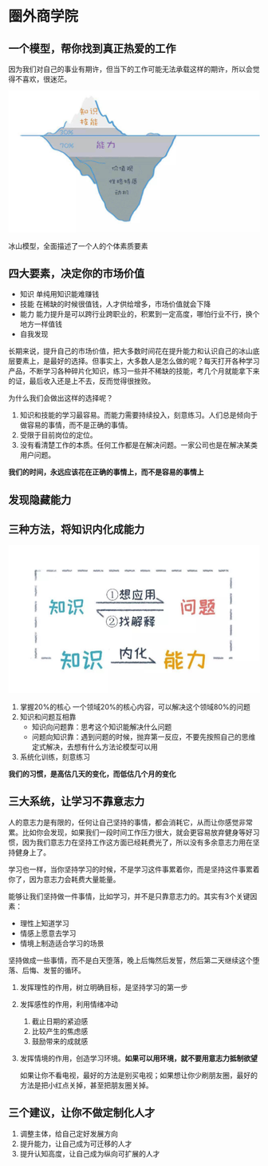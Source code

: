 # 圈外商学院



## 一个模型，帮你找到真正热爱的工作



因为我们对自己的事业有期许，但当下的工作可能无法承载这样的期许，所以会觉得不喜欢，很迷茫。



<img src="../img/bingshan.jpg" style="zoom:50%;" />



冰山模型，全面描述了一个人的个体素质要素



## 四大要素，决定你的市场价值

* 知识 单纯用知识能难赚钱
* 技能 在稀缺的时候很值钱，人才供给增多，市场价值就会下降
* 能力 能力提升是可以跨行业跨职业的，积累到一定高度，哪怕行业不行，换个地方一样值钱
* 自我发现 



长期来说，提升自己的市场价值，把大多数时间花在提升能力和认识自己的冰山底层要素上，是最好的选择。但事实上，大多数人是怎么做的呢？每天打开各种学习产品，不断学习各种碎片化知识，练习一些并不稀缺的技能，考几个月就能拿下来的证，最后收入还是上不去，反而觉得很挫败。

为什么我们会做出这样的选择呢？

1. 知识和技能的学习最容易。而能力需要持续投入，刻意练习。人们总是倾向于做容易的事情，而不是正确的事情。
2. 受限于目前岗位的定位。
3. 没有看清楚工作的本质。任何工作都是在解决问题。一家公司也是在解决某类用户问题。



**我们的时间，永远应该花在正确的事情上，而不是容易的事情上**



## 发现隐藏能力

## 三种方法，将知识内化成能力

<img src="../img/knowledge_and_ability.jpg" style="zoom:50%;" />

1. 掌握20%的核心 一个领域20%的核心内容，可以解决这个领域80%的问题
2. 知识和问题互相靠
   * 知识向问题靠：思考这个知识能解决什么问题
   * 问题向知识靠：遇到问题的时候，抛弃第一反应，不要先按照自己的思维定式解决，去想有什么方法论模型可以用
3. 系统化训练，刻意练习



**我们的习惯，是高估几天的变化，而低估几个月的变化**



## 三大系统，让学习不靠意志力



人的意志力是有限的，任何让自己坚持的事情，都会消耗它，从而让你感觉非常累。比如你会发现，如果我们一段时间工作压力很大，就会更容易放弃健身等好习惯，因为我们意志力在坚持工作这方面已经耗费光了，所以没有多余意志力用在坚持健身上了。

学习也一样，当你坚持学习的时候，不是学习这件事累着你，而是坚持这件事累着你了，因为意志力会耗费大量能量。



能够让我们坚持做一件事情，比如学习，并不是只靠意志力的。其实有3个关键因素：

* 理性上知道学习
* 情感上愿意去学习
* 情境上制造适合学习的场景

坚持做成一些事情，而不是白天堕落，晚上后悔然后发誓，然后第二天继续这个堕落、后悔、发誓的循环。



1. 发挥理性的作用，树立明确目标，是坚持学习的第一步

2. 发挥感性的作用，利用情绪冲动

   1. 截止日期的紧迫感
   2. 比较产生的焦虑感
   3. 鼓励带来的成就感

3. 发挥情境的作用，创造学习环境。**如果可以用环境，就不要用意志力抵制欲望**

   如果让你不看电视，最好的方法是别买电视；如果想让你少刷朋友圈，最好的方法是把小红点关掉，甚至把朋友圈关掉。



## 三个建议，让你不做定制化人才

1. 调整主体，给自己定好发展方向
2. 提升能力，让自己成为可迁移的人才
3. 提升认知高度，让自己成为纵向可扩展的人才

